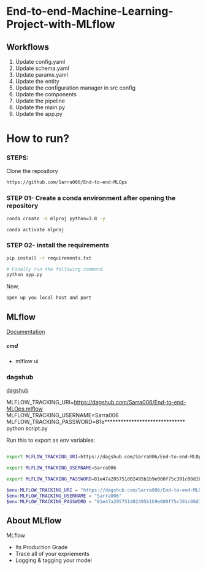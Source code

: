 # End-to-end-Machine-Learning-Project-with-MLflow


## Workflows

1. Update config.yaml
2. Update schema.yaml
3. Update params.yaml
4. Update the entity
5. Update the configuration manager in src config
6. Update the components
7. Update the pipeline 
8. Update the main.py
9. Update the app.py



# How to run?
### STEPS:

Clone the repository

```bash
https://github.com/Sarra006/End-to-end-MLOps
```
### STEP 01- Create a conda environment after opening the repository

```bash
conda create -n mlproj python=3.8 -y
```

```bash
conda activate mlproj
```


### STEP 02- install the requirements
```bash
pip install -r requirements.txt
```


```bash
# Finally run the following command
python app.py
```

Now,
```bash
open up you local host and port
```



## MLflow

[Documentation](https://mlflow.org/docs/latest/index.html)


##### cmd
- mlflow ui

### dagshub
[dagshub](https://dagshub.com/)

MLFLOW_TRACKING_URI=https://dagshub.com/Sarra006/End-to-end-MLOps.mlflow \
MLFLOW_TRACKING_USERNAME=Sarra006 \
MLFLOW_TRACKING_PASSWORD=81e****************************** \
python script.py

Run this to export as env variables:

```bash

export MLFLOW_TRACKING_URI=https://dagshub.com/Sarra006/End-to-end-MLOps.mlflow

export MLFLOW_TRACKING_USERNAME=Sarra006 

export MLFLOW_TRACKING_PASSWORD=81e47a205751d02495b1b9e080f75c391c08d1b8

```
``` PowerShell
$env:MLFLOW_TRACKING_URI = "https://dagshub.com/Sarra006/End-to-end-MLOps.mlflow"
$env:MLFLOW_TRACKING_USERNAME = "Sarra006"
$env:MLFLOW_TRACKING_PASSWORD = "81e47a205751d02495b1b9e080f75c391c08d1b8"

```



   





## About MLflow 
MLflow

 - Its Production Grade
 - Trace all of your expriements
 - Logging & tagging your model


